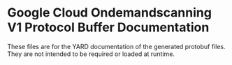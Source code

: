 # Google Cloud Ondemandscanning V1 Protocol Buffer Documentation

These files are for the YARD documentation of the generated protobuf files.
They are not intended to be required or loaded at runtime.
